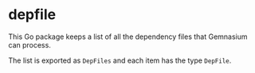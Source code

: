 depfile
=======

This Go package keeps a list of all the dependency files that Gemnasium can process.

The list is exported as `DepFiles` and each item has the type `DepFile`.
